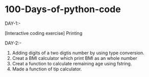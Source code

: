 # 100-Days-of-python-code

DAY-1:- 

[Interactive coding exercise] Printing
            
DAY-2:-    

1. Adding digits of a two digtis number by using type conversion.    
2. Creat a BMI calculator which print BMI as an whole number 
3. Creat a function to calculate remaining age using fstring.
4. Made a function of tip calculator.
            

